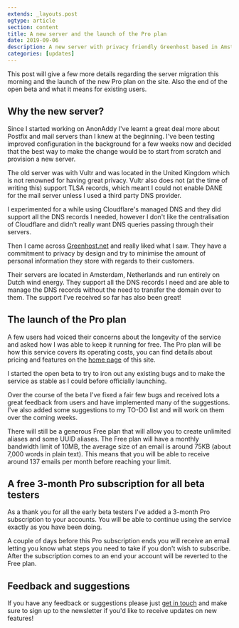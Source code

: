 ```yaml
---
extends: _layouts.post
ogtype: article
section: content
title: A new server and the launch of the Pro plan
date: 2019-09-06
description: A new server with privacy friendly Greenhost based in Amsterdam and the launch of the Pro plan!
categories: [updates]
---
```


This post will give a few more details regarding the server migration this morning and the launch of the new Pro plan on the site. Also the end of the open beta and what it means for existing users.

## Why the new server?

Since I started working on AnonAddy I've learnt a great deal more about Postfix and mail servers than I knew at the beginning. I've been testing improved configuration in the background for a few weeks now and decided that the best way to make the change would be to start from scratch and provision a new server.

The old server was with Vultr and was located in the United Kingdom which is not renowned for having great privacy. Vultr also does not (at the time of writing this) support TLSA records, which meant I could not enable DANE for the mail server unless I used a third party DNS provider.

I experimented for a while using Cloudflare's managed DNS and they did support all the DNS records I needed, however I don't like the centralisation of Cloudflare and didn't really want DNS queries passing through their servers.

Then I came across [Greenhost.net](https://greenhost.net) and really liked what I saw. They have a commitment to privacy by design and try to minimise the amount of personal information they store with regards to their customers.

Their servers are located in Amsterdam, Netherlands and run entirely on Dutch wind energy. They support all the DNS records I need and are able to manage the DNS records without the need to transfer the domain over to them. The support I've received so far has also been great!

## The launch of the Pro plan

A few users had voiced their concerns about the longevity of the service and asked how I was able to keep it running for free. The Pro plan will be how this service covers its operating costs, you can find details about pricing and features on the [home page](https://anonaddy.com) of this site.

I started the open beta to try to iron out any existing bugs and to make the service as stable as I could before officially launching.

Over the course of the beta I've fixed a fair few bugs and received lots a great feedback from users and have implemented many of the suggestions. I've also added some suggestions to my TO-DO list and will work on them over the coming weeks.

There will still be a generous Free plan that will allow you to create unlimited aliases and some UUID aliases. The Free plan will have a monthly bandwidth limit of 10MB, the average size of an email is around 75KB (about 7,000 words in plain text). This means that you will be able to receive around 137 emails per month before reaching your limit.

## A free 3-month Pro subscription for all beta testers

As a thank you for all the early beta testers I've added a 3-month Pro subscription to your accounts. You will be able to continue using the service exactly as you have been doing.

A couple of days before this Pro subscription ends you will receive an email letting you know what steps you need to take if you don't wish to subscribe. After the subscription comes to an end your account will be reverted to the Free plan.


## Feedback and suggestions

If you have any feedback or suggestions please just [get in touch](/contact/) and make sure to sign up to the newsletter if you'd like to receive updates on new features!
